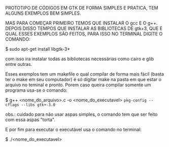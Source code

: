 PROTOTIPO DE CÓDIGOS EM GTK DE FORMA SIMPLES E PRATICA, TEM ALGUNS EXEMPLOS BEM SIMPLES.

MAS PARA COMEÇAR PRIMEIRO TEMOS QUE INSTALAR O gcc E O g++. DEPOIS DISSO TEMPOS QUE INSTALAR AS BIBLIOTECAS DE gtk+3, QUE E QUAL ESSES EXEMPLOS SÃO FEITOS, PARA ISSO NO TERMINAL DIGITE O COMANDO:

$ sudo apt-get install libgtk-3*

com isso ira instalar todas as bibliotecas necessárias como cairo e glib entre outras.

Esses exemplos tem um makefile o qual compilar de forma mais fácil (basta ter o make em seu computador) é só digitar make na pasta em que estar o arquivo no teminal e pronto. Porem caso queira compilar somente um programa usa-se o comando:

$ g++ <nome_do_arquivo>.c -o <nome_do_executavel> `pkg-config --cflags --libs gtk+-3.0`

obs.: cuidado para não usar aspas simples, o comando tem que ser feito com essa aspas "torta".

E por fim para executar o executável usa o comando no terminal:

$ ./<nome_do_executavel>
